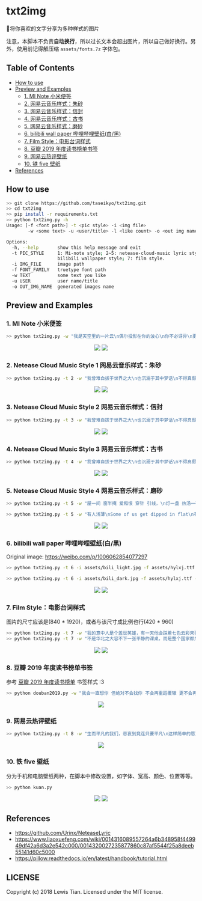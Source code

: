# txt2img

:stars:将你喜欢的文字分享为多种样式的图片

注意，本脚本不负责**自动换行**，所以过长文本会超出图片，所以自己做好换行。另外，使用前记得解压缩 `assets/fonts.7z` 字体包。

## Table of Contents

- [How to use](#how-to-use)
- [Preview and Examples](#preview-and-examples)
	- [1. MI Note 小米便签](#1-mi-note-小米便签)
	- [2. 网易云音乐样式：朱砂](#2-netease-cloud-music-style-1-网易云音乐样式朱砂)
	- [3. 网易云音乐样式：信封](#3-netease-cloud-music-style-2-网易云音乐样式信封)
	- [4. 网易云音乐样式：古书](#4-netease-cloud-music-style-3-网易云音乐样式古书)
	- [5. 网易云音乐样式：磨砂](#5-netease-cloud-music-style-4-网易云音乐样式磨砂)
	- [6. bilibili wall paper 哔哩哔哩壁纸(白/黑)](#6-bilibili-wall-paper-哔哩哔哩壁纸白黑)
	- [7. Film Style：电影台词样式](#7-film-style电影台词样式)
	- [8. 豆瓣 2019 年度读书榜单书签](#8-豆瓣-2019-年度读书榜单书签)
	- [9. 网易云热评壁纸](#9-网易云热评壁纸)
	- [10. 铁 five 壁纸](#10-铁-five-壁纸)
- [References](#references)

## How to use

```Bash
>> git clone https://github.com/taseikyo/txt2img.git
>> cd txt2img
>> pip install -r requirements.txt
>> python txt2img.py -h
Usage: [-f <font path>] -t <pic style> -i <img file>
        -w <some text> -u <user/title> -l <like count> -o <out img name>

Options:
  -h, --help       show this help message and exit
  -t PIC_STYLE     1: Mi-note style; 2~5: netease-cloud-music lyric style;6:
                   bilibili wallpaper style; 7: film style.
  -i IMG_FILE      image path
  -f FONT_FAMILY   truetype font path
  -w TEXT          some text you like
  -u USER          user name/title
  -o OUT_IMG_NAME  generated images name
```

## Preview and Examples

### 1. MI Note 小米便签

```Bash
>> python txt2img.py -w "我是天空里的一片云\n偶尔投影在你的波心\n你不必讶异\n更无须欢喜\n在转瞬间消灭了踪影\n\n你我相逢在黑夜的海上\n你有你的，我有我的，方向\n你记得也好\n最好你忘掉\n在这交会时互放的光亮\n" -u "徐志摩 《偶然》"
```

<div align="center">
	<img src="img/t1-1.jpg">
	<img src="img/t1-2.jpg">
</div>

### 2. Netease Cloud Music Style 1 网易云音乐样式：朱砂

```Bash
>> python txt2img.py -t 2 -w "我曾难自拔于世界之大\n也沉溺于其中梦话\n不得真假 不做挣扎 不惧笑话\n我曾将青春翻涌成她\n也曾指尖弹出盛夏\n心之所动 且就随缘去吧" -u "起风了·买辣椒也用券"
```

<div align="center">
	<img src="img/t2-1.jpg">
	<img src="img/t2-2.jpg">
</div>

### 3. Netease Cloud Music Style 2 网易云音乐样式：信封

```Bash
>> python txt2img.py -t 3 -w "我曾难自拔于世界之大\n也沉溺于其中梦话\n不得真假 不做挣扎 不惧笑话\n我曾将青春翻涌成她\n也曾指尖弹出盛夏\n心之所动 且就随缘去吧" -u "起风了·买辣椒也用券"
```

<div align="center">
	<img src="img/t3-1.jpg">
	<img src="img/t3-2.jpg">
</div>

### 4. Netease Cloud Music Style 3 网易云音乐样式：古书

```Bash
>> python txt2img.py -t 4 -w "我曾难自拔于世界之大\n也沉溺于其中梦话\n不得真假 不做挣扎 不惧笑话\n我曾将青春翻涌成她\n也曾指尖弹出盛夏\n心之所动 且就随缘去吧" -u "起风了·买辣椒也用券"
```

<div align="center">
	<img src="img/t4-1.jpg">
	<img src="img/t4-2.jpg">
</div>

### 5. Netease Cloud Music Style 4 网易云音乐样式：磨砂

```Bash
>> python txt2img.py -t 5 -w "屋一间 窗半掩 爱和恨 穿针 引线，\n灯一盏 热汤一碗 岁月平淡 转眼 又过去一年，\n你的肩膀是屋檐 双手圈出 世界边缘，\n春雨 秋霜 夏蝉 掌心摩挲成茧 捧出一汪甘泉，\n神摧毁通天塔 只留下一个密码，\n名字叫做妈妈，\n这个音节统领了 所有动情的回答，孤单时念出它，\n希望过 失望过 潮起潮落 尝尽苦涩，\n哭喊过 挣扎过 心有灯火 微弱闪烁，\n不知我者 一笑而过，\n但知你如我 辗转反侧 心难割舍，\n好多话 开口变沙哑，\n黄沙 迎朝霞 百里荒漠 怒放出鲜花，\n所有 尖锐的都变铠甲 风很大 雨很急路很滑 请你保护她，\n等我 长大 等我 再回家 为你 梳理 白发。" -u "悲伤逆流成河" -i assets/悲伤逆流成河.jpg

>> python txt2img.py -t 5 -w "有人浅薄\nSome of us get dipped in flat\n有些人金玉其外\nsome in satin\n而败絮其中\nsome in gloss\n有一天你会遇到一个\nBut evry once in a while\n彩虹般绚丽的人\nyou find someone who's indescent\n当你遇到这个人以后\nand when you do,\n会觉得其他人只是浮云而已\nnothing will ever compare" -u "怦然心动" -i assets/怦然心动.jpg
```

<div align="center">
	<img src="img/t5-1.jpg">
	<img src="img/t5-2.jpg">
</div>

### 6. bilibili wall paper 哔哩哔哩壁纸(白/黑)

Original image: https://weibo.com/p/1006062854077297

```Bash
>> python txt2img.py -t 6 -i assets/bili_light.jpg -f assets/hylxj.ttf -w "你瞧这些白云聚了又散，\n散了又聚，人生离合，亦复如斯。" -u "神雕侠侣"

>> python txt2img.py -t 6 -i assets/bili_dark.jpg -f assets/hylxj.ttf -w "你瞧这些白云聚了又散，\n散了又聚，人生离合，亦复如斯。" -u "神雕侠侣"
```

<div align="center">
	<img src="img/t6-1.jpg">
	<img src="img/t6-2.jpg">
</div>

### 7. Film Style：电影台词样式

图片的尺寸应该是(840 * 1920)，或者与该尺寸成比例也行(420 * 960)

```Bash
>> python txt2img.py -t 7 -w "我的意中人是个盖世英雄，有一天他会踩着七色云彩来娶我，我猜中了前头可我猜不着这结局。" -i  assets/月光宝盒.png
>> python txt2img.py -t 7 -w "不是华北之大容不下一张平静的课桌，而是整个国家都危亡了，我们要去当兵。" -i assets/无问西东.png
```

<div align="center">
	<img src="img/t7-1.jpg">
	<img src="img/t7-2.jpg">
</div>

### 8. 豆瓣 2019 年度读书榜单书签

参考 [豆瓣 2019 年度读书榜单](https://book.douban.com/annual/2019) 书签样式 :3

```Bash
>> python douban2019.py -w "我会一直想你 但绝对不会找你 不会再重蹈覆辙 更不会再掉进你的深渊 或许我会回头看 但我绝对不会往回走" -u 我怀疑这奇遇只是恶作剧 -s 陈雪凝<别再靠近我了>
```

<div align="center">
	<img src="img/douban2019.jpg">
</div>

### 9. 网易云热评壁纸

```Bash
>> python txt2img.py -t 8 -w "生而平凡的我们，悲哀到竟连只要平凡\n这样简单的愿望有时都难以实现。" -u "张杰 / 张碧晨：《只要平凡》"
```

<div align="center">
	<img src="img/t8-1.png">
</div>

### 10. 铁 five 壁纸

分为手机和电脑壁纸两种，在脚本中修改设置，如字体、宽高、颜色、位置等等。

```Bash
>> python kuan.py
```

<div align="center">
	<img src="img/t10-1.png">
	<img src="img/t10-2.png">
</div>

## References

- https://github.com/Urinx/NeteaseLyric
- https://www.liaoxuefeng.com/wiki/0014316089557264a6b348958f449949df42a6d3a2e542c000/0014320027235877860c87af5544f25a8deeb55141d60c5000
- https://pillow.readthedocs.io/en/latest/handbook/tutorial.html

## LICENSE

Copyright (c) 2018 Lewis Tian. Licensed under the MIT license.
